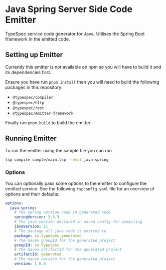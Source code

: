 # Java Spring Server Side Code Emitter

TypeSpec service code generator for Java. Utilises the Spring Boot framework
in the emitted code.

## Setting up Emitter
Currently this emitter is not available on npm so you will have to build it and its dependencies first.

Ensure you have run `pnpm install` then you will need to build the following packages in this repository:
- `@typespec/compiler`
- `@typespec/http`
- `@typespec/rest`
- `@typespec/emitter-framework`

Finally run `pnpm build` to build the emitter.

## Running Emitter
To run the emitter using the sample file you can run
```bash
tsp compile sample/main.tsp --emit java-spring
```

### Options
You can optionally pass some options to the emitter to configure the emitted service. See the following
`tspconfig.yaml` file for an overview of options and their defaults.

```yaml
options:
  java-spring:
    # The spring version used in generated code
    springVersion: 3.3.3
    # The java version declared in maven config for compiling
    javaVersion: 11
    # The package all java code is emitted to
    package: io.typespec.generated
    # The maven groupId for the generated project
    groupId: io.typespec
    # The maven artifactId for the generated project
    artifactId: generated
    # The maven version for the generated project
    version: 1.0.0
```
